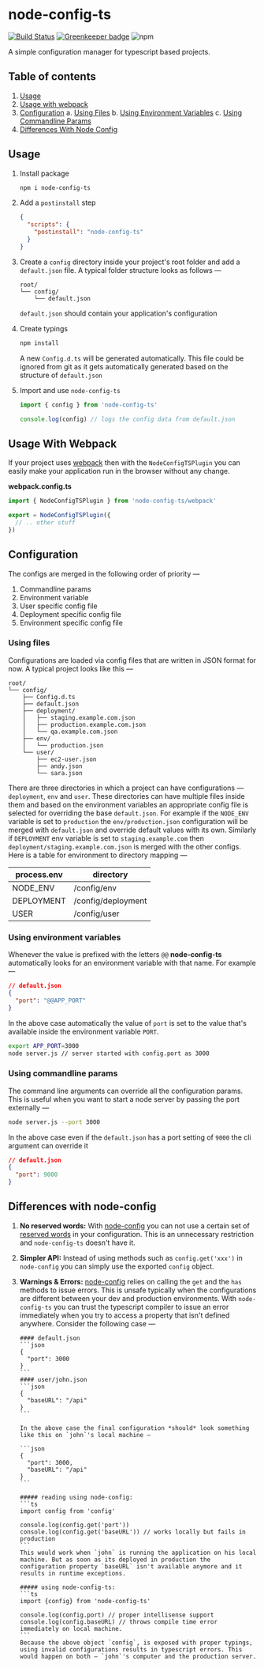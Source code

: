 # node-config-ts

[![Build Status](https://travis-ci.org/tusharmath/node-config-ts.svg?branch=master)](https://travis-ci.org/tusharmath/node-config-ts)
[![Greenkeeper badge](https://badges.greenkeeper.io/tusharmath/node-config-ts.svg)](https://greenkeeper.io/)
![npm](https://img.shields.io/npm/v/node-config-ts.svg)

A simple configuration manager for typescript based projects.

## Table of contents

1.  [Usage](#usage)
2.  [Usage with webpack](#usage-with-webpack)
3.  [Configuration](#configuration)
    a. [Using Files](#using-files)
    b. [Using Environment Variables](#using-environment-variables)
    c. [Using Commandline Params](#using-commandline-params)
4.  [Differences With Node Config](#differences-with-node-config)

## Usage

1. Install package

   ```bash
   npm i node-config-ts
   ```

2. Add a `postinstall` step

   ```json
   {
     "scripts": {
       "postinstall": "node-config-ts"
     }
   }
   ```

3. Create a `config` directory inside your project's root folder and add a `default.json` file. A typical folder structure looks as follows —

   ```
   root/
   └── config/
       └── default.json
   ```

   `default.json` should contain your application's configuration

4. Create typings

   ```bash
   npm install
   ```

   A new `Config.d.ts` will be generated automatically. This file could be ignored from git as it gets automatically generated based on the structure of `default.json`

5. Import and use `node-config-ts`

   ```typescript
   import { config } from 'node-config-ts'

   console.log(config) // logs the config data from default.json
   ```

## Usage With Webpack

If your project uses [webpack] then with the `NodeConfigTSPlugin` you can easily make your application run in the browser without any change.

[webpack]: https://webpack.js.org

**webpack.config.ts**
```ts
import { NodeConfigTSPlugin } from 'node-config-ts/webpack'

export = NodeConfigTSPlugin({
  // .. other stuff
})
```

## Configuration

The configs are merged in the following order of priority —

1. Commandline params
2. Environment variable
3. User specific config file
4. Deployment specific config file
5. Environment specific config file

### Using files

Configurations are loaded via config files that are written in JSON format for now. A typical project looks like this —

```
root/
└── config/
    ├── Config.d.ts
    ├── default.json
    ├── deployment/
    │   ├── staging.example.com.json
    │   ├── production.example.com.json
    │   └── qa.example.com.json
    ├── env/
    │   └── production.json
    └── user/
        ├── ec2-user.json
        ├── andy.json
        └── sara.json
```

There are three directories in which a project can have configurations — `deployment`, `env` and `user`. These directories can have multiple files inside them and based on the environment variables an appropriate config file is selected for overriding the base `default.json`. For example if the `NODE_ENV` variable is set to `production` the `env/production.json` configuration will be merged with `default.json` and override default values with its own. Similarly if `DEPLOYMENT` env variable is set to `staging.example.com` then `deployment/staging.example.com.json` is merged with the other configs. Here is a table for environment to directory mapping —

| **process.env** | **directory**      |
| --------------- | ------------------ |
| NODE_ENV        | /config/env        |
| DEPLOYMENT      | /config/deployment |
| USER            | /config/user       |

### Using environment variables

Whenever the value is prefixed with the letters `@@` **node-config-ts** automatically looks for an environment variable with that name. For example —

```json
// default.json
{
  "port": "@@APP_PORT"
}
```

In the above case automatically the value of `port` is set to the value that's available inside the environment variable `PORT`.

```bash
export APP_PORT=3000
node server.js // server started with config.port as 3000
```

### Using commandline params

The command line arguments can override all the configuration params. This is useful when you want to start a node server by passing the port externally —

```bash
node server.js --port 3000
```

In the above case even if the `default.json` has a port setting of `9000` the cli argument can override it

```json
// default.json
{
  "port": 9000
}
```

## Differences with node-config

1.  **No reserved words:** With [node-config] you can not use a certain set of [reserved words] in your configuration. This is an unnecessary restriction and `node-config-ts` doesn't have it.
2.  **Simpler API:** Instead of using methods such as `config.get('xxx')` in `node-config` you can simply use the exported `config` object.
3.  **Warnings & Errors:** [node-config] relies on calling the `get` and the `has` methods to issue errors. This is unsafe typically when the configurations are different between your dev and production environments.
    With `node-config-ts` you can trust the typescript compiler to issue an error immediately when you try to access a property that isn't defined anywhere. Consider the following case —

        #### default.json
        ```json
        {
          "port": 3000
        }
        ```
        #### user/john.json
        ```json
        {
          "baseURL": "/api"
        }
        ```

        In the above case the final configuration *should* look something like this on `john`'s local machine —

        ```json
        {
          "port": 3000,
          "baseURL": "/api"
        }
        ```

        ##### reading using node-config:
        ```ts
        import config from 'config'

        console.log(config.get('port'))
        console.log(config.get('baseURL')) // works locally but fails in production
        ```
        This would work when `john` is running the application on his local machine. But as soon as its deployed in production the configuration property `baseURL` isn't available anymore and it results in runtime exceptions.

        ##### using node-config-ts:
        ```ts
        import {config} from 'node-config-ts'

        console.log(config.port) // proper intellisense support
        console.log(config.baseURL) // throws compile time error immediately on local machine.
        ```
        Because the above object `config`, is exposed with proper typings, using invalid configurations results in typescript errors. This would happen on both — `john`'s computer and the production server.

[node-config]: https://github.com/lorenwest/node-config
[reserved words]: https://github.com/lorenwest/node-config/wiki/Reserved-Words
